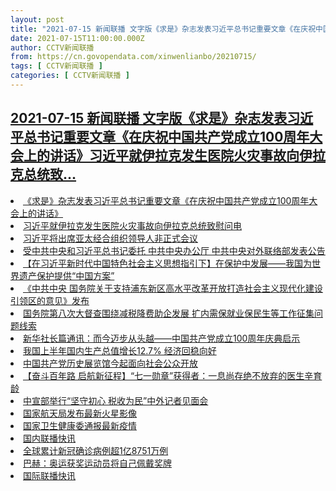 ```yaml
---
layout: post
title: "2021-07-15 新闻联播 文字版《求是》杂志发表习近平总书记重要文章《在庆祝中国共产党成立100周年大会上的讲话》习近平就伊拉克发生医院火灾事故向伊拉克总统致"
date: 2021-07-15T11:00:00.000Z
author: CCTV新闻联播
from: https://cn.govopendata.com/xinwenlianbo/20210715/
tags: [ CCTV新闻联播 ]
categories: [ CCTV新闻联播 ]
---
```

<!--1626346800000-->
[2021-07-15 新闻联播 文字版《求是》杂志发表习近平总书记重要文章《在庆祝中国共产党成立100周年大会上的讲话》习近平就伊拉克发生医院火灾事故向伊拉克总统致...](https://cn.govopendata.com/xinwenlianbo/20210715/)
------

<div>
<li><a target="_blank" href="https://cn.govopendata.com/xinwenlianbo/20210715/#248689">《求是》杂志发表习近平总书记重要文章《在庆祝中国共产党成立100周年大会上的讲话》</a></li><li><a target="_blank" href="https://cn.govopendata.com/xinwenlianbo/20210715/#248690">习近平就伊拉克发生医院火灾事故向伊拉克总统致慰问电</a></li><li><a target="_blank" href="https://cn.govopendata.com/xinwenlianbo/20210715/#248691">习近平将出席亚太经合组织领导人非正式会议</a></li><li><a target="_blank" href="https://cn.govopendata.com/xinwenlianbo/20210715/#248692">受中共中央和习近平总书记委托 中共中央办公厅 中共中央对外联络部发表公告</a></li><li><a target="_blank" href="https://cn.govopendata.com/xinwenlianbo/20210715/#248693">【在习近平新时代中国特色社会主义思想指引下】在保护中发展——我国为世界遗产保护提供“中国方案”</a></li><li><a target="_blank" href="https://cn.govopendata.com/xinwenlianbo/20210715/#248694">《中共中央 国务院关于支持浦东新区高水平改革开放打造社会主义现代化建设引领区的意见》发布</a></li><li><a target="_blank" href="https://cn.govopendata.com/xinwenlianbo/20210715/#248695">国务院第八次大督查围绕减税降费助企发展 扩内需保就业保民生等工作征集问题线索</a></li><li><a target="_blank" href="https://cn.govopendata.com/xinwenlianbo/20210715/#248696">新华社长篇通讯：而今迈步从头越——中国共产党成立100周年庆典启示</a></li><li><a target="_blank" href="https://cn.govopendata.com/xinwenlianbo/20210715/#248697">我国上半年国内生产总值增长12.7% 经济回稳向好</a></li><li><a target="_blank" href="https://cn.govopendata.com/xinwenlianbo/20210715/#248698">中国共产党历史展览馆今起面向社会公众开放</a></li><li><a target="_blank" href="https://cn.govopendata.com/xinwenlianbo/20210715/#248699">【奋斗百年路 启航新征程】“七一勋章”获得者：一息尚存绝不放弃的医生辛育龄</a></li><li><a target="_blank" href="https://cn.govopendata.com/xinwenlianbo/20210715/#248700">中宣部举行“坚守初心 税收为民”中外记者见面会</a></li><li><a target="_blank" href="https://cn.govopendata.com/xinwenlianbo/20210715/#248701">国家航天局发布最新火星影像</a></li><li><a target="_blank" href="https://cn.govopendata.com/xinwenlianbo/20210715/#248702">国家卫生健康委通报最新疫情</a></li><li><a target="_blank" href="https://cn.govopendata.com/xinwenlianbo/20210715/#248703">国内联播快讯</a></li><li><a target="_blank" href="https://cn.govopendata.com/xinwenlianbo/20210715/#248704">全球累计新冠确诊病例超1亿8751万例</a></li><li><a target="_blank" href="https://cn.govopendata.com/xinwenlianbo/20210715/#248705">巴赫：奥运获奖运动员将自己佩戴奖牌</a></li><li><a target="_blank" href="https://cn.govopendata.com/xinwenlianbo/20210715/#248706">国际联播快讯</a></li>
</div>
